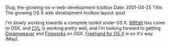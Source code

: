 Slug: the-growing-os-x-web-development-toolbox
Date: 2001-04-25
Title: The growing OS X web development toolbox
layout: post

I&#39;m slowly working towards a complete toolkit under OS X. <a href="http://www.barebones.com/bbedit_for_X.html">BBEdit</a> has come to OSX, and <a href="http://209.198.73.140/Apps/WebObjects/Softrak.woa/4/wa/displayPackage?package=1035&amp;os=20">CVL</a> is working pretty well, and I&#39;m looking forward to getting <a href="http://www.macromedia.com/software/dreamweaver/">Dreamweaver</a> and <a href="http://www.macromedia.com/software/fireworks/">Fireworks</a> on OSX. <a href="http://www.macromedia.com/macromedia/proom/pr/2001/index_fh10_ships.fhtml">Freehand for OS X</a> is on it&#39;s way (May).

